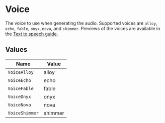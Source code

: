 # Voice

The voice to use when generating the audio. Supported voices are `alloy`, `echo`, `fable`, `onyx`, `nova`, and `shimmer`. Previews of the voices are available in the [Text to speech guide](/docs/guides/text-to-speech/voice-options).


## Values

| Name           | Value          |
| -------------- | -------------- |
| `VoiceAlloy`   | alloy          |
| `VoiceEcho`    | echo           |
| `VoiceFable`   | fable          |
| `VoiceOnyx`    | onyx           |
| `VoiceNova`    | nova           |
| `VoiceShimmer` | shimmer        |